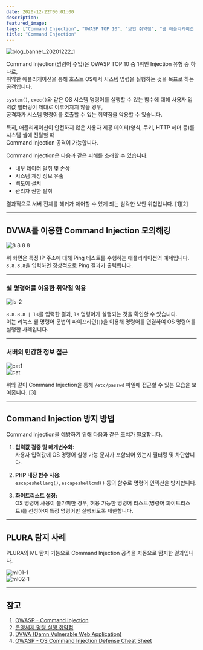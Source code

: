```yaml
---
date: 2020-12-22T00:01:00
description: 
featured_image: 
tags: ["Command Injection", "OWASP TOP 10", "보안 취약점", "웹 애플리케이션 보안", "해킹 방어"]
title: "Command Injection"
---
```


![blog_banner_20201222_1](https://github.com/user-attachments/assets/ec774277-6fd2-40db-96c2-4f8810e61c2d)

Command Injection(명령어 주입)은 OWASP TOP 10 중 1위인 Injection 유형 중 하나로,  
취약한 애플리케이션을 통해 호스트 OS에서 시스템 명령을 실행하는 것을 목표로 하는 공격입니다.  

`system()`, `exec()`와 같은 OS 시스템 명령어를 실행할 수 있는 함수에 대해 사용자 입력값 필터링이 제대로 이루어지지 않을 경우,  
공격자가 시스템 명령어를 호출할 수 있는 취약점을 악용할 수 있습니다.  

특히, 애플리케이션이 안전하지 않은 사용자 제공 데이터(양식, 쿠키, HTTP 헤더 등)를 시스템 셸에 전달할 때  
Command Injection 공격이 가능합니다.  

Command Injection은 다음과 같은 피해를 초래할 수 있습니다.

- 내부 데이터 탈취 및 손상  
- 시스템 계정 정보 유출  
- 백도어 설치  
- 관리자 권한 탈취  

결과적으로 서버 전체를 해커가 제어할 수 있게 되는 심각한 보안 위협입니다. [1][2]  

---

## DVWA를 이용한 Command Injection 모의해킹

![8 8 8 8](https://github.com/user-attachments/assets/8806bbac-2d42-434d-b50b-df3b72c454dc)

위 화면은 특정 IP 주소에 대해 Ping 테스트를 수행하는 애플리케이션의 예제입니다.  
`8.8.8.8`을 입력하면 정상적으로 Ping 결과가 출력됩니다.

---

### 쉘 명령어를 이용한 취약점 악용

![ls-2](https://github.com/user-attachments/assets/89b4ce81-1ff7-49e1-907f-5c2a327ad807)

`8.8.8.8 | ls`를 입력한 결과, `ls` 명령어가 실행되는 것을 확인할 수 있습니다.  
이는 리눅스 쉘 명령어 문법의 파이프라인(`|`)을 이용해 명령어를 연결하여 OS 명령어를 실행한 사례입니다.

---

### 서버의 민감한 정보 접근

![cat1](https://github.com/user-attachments/assets/b00dd673-bb7f-462c-aa74-7552a1f1576f)  
![cat](https://github.com/user-attachments/assets/b02420da-722e-40e4-8ef5-58e9e68a100c)

위와 같이 Command Injection을 통해 `/etc/passwd` 파일에 접근할 수 있는 모습을 보여줍니다. [3]  

---

## Command Injection 방지 방법

Command Injection을 예방하기 위해 다음과 같은 조치가 필요합니다.

1. **입력값 검증 및 매개변수화:**  
   사용자 입력값에 OS 명령어 실행 가능 문자가 포함되어 있는지 필터링 및 차단합니다.  

2. **PHP 내장 함수 사용:**  
   `escapeshellarg()`, `escapeshellcmd()` 등의 함수로 명령어 인젝션을 방지합니다.  

3. **화이트리스트 설정:**  
   OS 명령어 사용이 불가피한 경우, 허용 가능한 명령어 리스트(명령어 화이트리스트)를 선정하여 특정 명령어만 실행되도록 제한합니다.  

---

## PLURA 탐지 사례

PLURA의 ML 탐지 기능으로 Command Injection 공격을 자동으로 탐지한 결과입니다.

![ml01-1](https://github.com/user-attachments/assets/7ff23713-a89b-485c-bc5c-0a2382a0b9c9)  
![ml02-1](https://github.com/user-attachments/assets/4e6fe363-2377-411f-bf9e-e69881824cbd)  

---

## 참고

1. [OWASP - Command Injection](https://bit.ly/2WlCD7z)  
2. [운영체제 명령 실행 취약점](https://bit.ly/3qXCvJE)  
3. [DVWA (Damn Vulnerable Web Application)](https://bit.ly/2IQQgIO)  
4. [OWASP - OS Command Injection Defense Cheat Sheet](https://bit.ly/2Kr73CW)  
